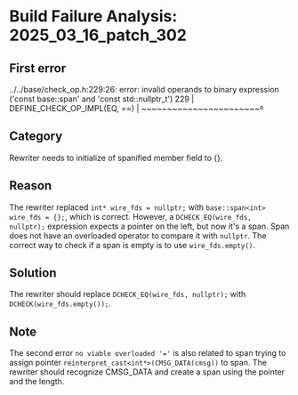 # Build Failure Analysis: 2025_03_16_patch_302

## First error

../../base/check_op.h:229:26: error: invalid operands to binary expression ('const base::span<int>' and 'const std::nullptr_t')
  229 | DEFINE_CHECK_OP_IMPL(EQ, ==)
      | ~~~~~~~~~~~~~~~~~~~~~~~~~^~~

## Category
Rewriter needs to initialize of spanified member field to {}.

## Reason
The rewriter replaced `int* wire_fds = nullptr;` with `base::span<int> wire_fds = {};`, which is correct. However, a `DCHECK_EQ(wire_fds, nullptr);` expression expects a pointer on the left, but now it's a span. Span does not have an overloaded operator to compare it with `nullptr`. The correct way to check if a span is empty is to use `wire_fds.empty()`.

## Solution
The rewriter should replace `DCHECK_EQ(wire_fds, nullptr);` with `DCHECK(wire_fds.empty());`.

## Note
The second error `no viable overloaded '='` is also related to span trying to assign pointer `reinterpret_cast<int*>(CMSG_DATA(cmsg))` to span. The rewriter should recognize CMSG_DATA and create a span using the pointer and the length.